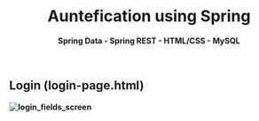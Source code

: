 <h1 align="center"> Auntefication using Spring</h1> 
<p align="center"> <b>Spring Data - Spring REST - HTML/CSS - MySQL</p>
<br />

## Login (login-page.html)
![login_fields_screen](https://user-images.githubusercontent.com/85575981/227193665-65ef7c14-a61f-4a27-8f5c-0d89cc60479a.png)
